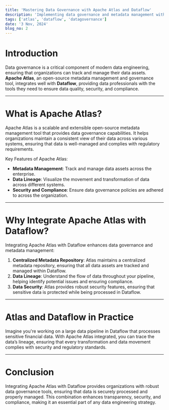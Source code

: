 ```yaml
---
title: 'Mastering Data Governance with Apache Atlas and Dataflow'
description: 'Implementing data governance and metadata management with Apache Atlas and Dataflow'
tags: ['atlas', 'dataflow', 'datagovernance']
date: '3 Nov, 2024'
blog_no: 2
---
```


# Introduction

Data governance is a critical component of modern data engineering, ensuring that organizations can track and manage their data assets. **Apache Atlas**, an open-source metadata management and governance tool, integrates well with **Dataflow**, providing data professionals with the tools they need to ensure data quality, security, and compliance.

---

# What is Apache Atlas?

Apache Atlas is a scalable and extensible open-source metadata management tool that provides data governance capabilities. It helps organizations maintain a consistent view of their data across various systems, ensuring that data is well-managed and complies with regulatory requirements.

Key Features of Apache Atlas:
- **Metadata Management**: Track and manage data assets across the enterprise.
- **Data Lineage**: Visualize the movement and transformation of data across different systems.
- **Security and Compliance**: Ensure data governance policies are adhered to across the organization.

---

# Why Integrate Apache Atlas with Dataflow?

Integrating Apache Atlas with Dataflow enhances data governance and metadata management:

1. **Centralized Metadata Repository**: Atlas maintains a centralized metadata repository, ensuring that all data assets are tracked and managed within Dataflow.
2. **Data Lineage**: Understand the flow of data throughout your pipeline, helping identify potential issues and ensuring compliance.
3. **Data Security**: Atlas provides robust security features, ensuring that sensitive data is protected while being processed in Dataflow.

---

# Atlas and Dataflow in Practice

Imagine you're working on a large data pipeline in Dataflow that processes sensitive financial data. With Apache Atlas integrated, you can trace the data’s lineage, ensuring that every transformation and data movement complies with security and regulatory standards.

---

# Conclusion

Integrating Apache Atlas with Dataflow provides organizations with robust data governance tools, ensuring that data is securely processed and properly managed. This combination enhances transparency, security, and compliance, making it an essential part of any data engineering strategy.
